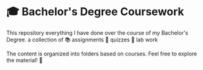 # 🎓 Bachelor's Degree Coursework

This repository everything I have done over the course of my Bachelor's Degree. a collection of 
📚 assignments
📝 quizzes
🧪 lab work 

The content is organized into folders based on courses.
Feel free to explore the material! 🚀
